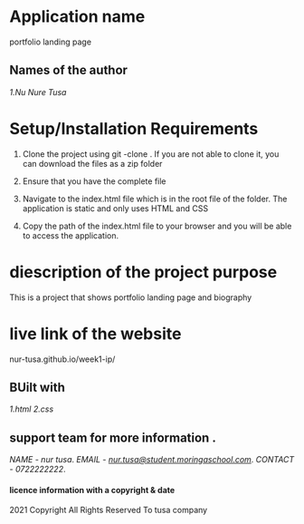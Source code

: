 # Application name
 portfolio landing page

## Names of the author
*1.Nu Nure Tusa*

# Setup/Installation Requirements

1. Clone the project using git -clone . If you are not able to clone it, you can download the files as a zip folder

2. Ensure that you have the complete file

3. Navigate to the index.html file which is in the root file of the folder. The application is static and only uses HTML and CSS 

4. Copy the path of the index.html file to your browser and you will be able to access the application.
# diescription of the project purpose
This is a project that shows portfolio landing page and biography


# live link of the website
nur-tusa.github.io/week1-ip/


## BUilt with
*1.html*
*2.css*


## support team for more information .
*NAME - nur tusa*.
*EMAIL - nur.tusa@student.moringaschool.com*.
*CONTACT - 0722222222*. 



#### licence information with a copyright & date

2021 Copyright All Rights Reserved To tusa company
